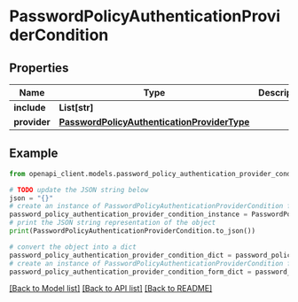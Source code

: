 # PasswordPolicyAuthenticationProviderCondition


## Properties

Name | Type | Description | Notes
------------ | ------------- | ------------- | -------------
**include** | **List[str]** |  | [optional] 
**provider** | [**PasswordPolicyAuthenticationProviderType**](PasswordPolicyAuthenticationProviderType.md) |  | [optional] 

## Example

```python
from openapi_client.models.password_policy_authentication_provider_condition import PasswordPolicyAuthenticationProviderCondition

# TODO update the JSON string below
json = "{}"
# create an instance of PasswordPolicyAuthenticationProviderCondition from a JSON string
password_policy_authentication_provider_condition_instance = PasswordPolicyAuthenticationProviderCondition.from_json(json)
# print the JSON string representation of the object
print(PasswordPolicyAuthenticationProviderCondition.to_json())

# convert the object into a dict
password_policy_authentication_provider_condition_dict = password_policy_authentication_provider_condition_instance.to_dict()
# create an instance of PasswordPolicyAuthenticationProviderCondition from a dict
password_policy_authentication_provider_condition_form_dict = password_policy_authentication_provider_condition.from_dict(password_policy_authentication_provider_condition_dict)
```
[[Back to Model list]](../README.md#documentation-for-models) [[Back to API list]](../README.md#documentation-for-api-endpoints) [[Back to README]](../README.md)


